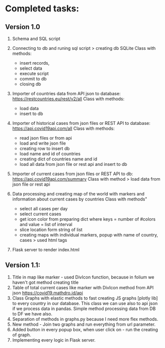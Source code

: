 # Completed tasks:


## Version 1.0

1. Schema and SQL script
2. Connecting to db and runing sql script > creating db SQLite
    Class with methods:
      - insert records, 
      - select data
      - execute script
      - commit to db
      - closing db
3. Importer of countries data from API json to database: https://restcountries.eu/rest/v2/all
    Class with methods: 
      - load data 
      - insert to db
4. Importer of historical cases from json files or REST API to database: https://api.covid19api.com/all
    Class with methods:
      - read json files or from api
      - load and write json file
      - creating row to insert db
      - load name and id of countries
      - creating dict of countries name and id
      - load all data from json file or rest api and insert to db
5. Importer of current cases from json files or REST API to db: https://api.covid19api.com/summary
    Class with method > load data from json file or rest api  
6. Data processing and creating map of the world with markers and information about current cases by countries
    Class with methods"
      - select all cases per day
      - select current cases
      - get icon color from preparing dict where keys = number of #colors and value = list of interval
      - slice location form string of list
      - creating maps with individual markers, popup with name of country, cases > used html tags
      
7. Flask server to render index.html

## Version 1.1:

 1. Title in map like marker - used DivIcon function, because in folium we haven't got method creating title
 2. Table of total current cases like marker with DivIcon method from API json https://covid19.mathdro.id/api
 3. Class Graphs with elastic methods to fast creating JS graphs [plotly lib] to every country in our database. This class we can use also to api json if we process data in pandas. Simple method processing data from DB to DF we have also.   
 4. Separation of methods in graphs.py because I need more flex methods.
 5. New method -  Join two graphs and run everything from url parameter.
 6. Added button in every popup box, when user click on - run the creating of graph.
 7. Implementing every logic in Flask server.
 
